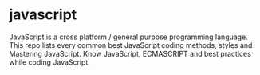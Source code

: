 # javascript
JavaScript  is a cross platform / general purpose programming language. This repo lists every common best JavaScript coding methods, styles and Mastering JavaScript. Know JavaScript, ECMASCRIPT and best practices while coding JavaScript. 
